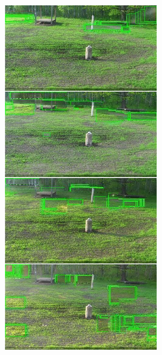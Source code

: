 ![20200527-180600-183604](in2/20200527/20200527-180600-183604_0_.jpg)
![20200527-183610-190614](in2/20200527/20200527-183610-190614_0_.jpg)
![20200527-190620-193625](in2/20200527/20200527-190620-193625_0_.jpg)
![20200527-193631-200635](in2/20200527/20200527-193631-200635_0_.jpg)
